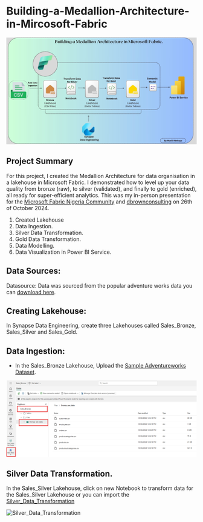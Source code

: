 # Building-a-Medallion-Architecture-in-Mircosoft-Fabric

![Architecture](https://github.com/Musili-Adebayo/Building-a-Medallion-Architecture-in-Mircosoft-Fabric/blob/main/Medallion%20Architecture.jpg)

##  Project Summary
For this project, I created the Medallion Architecture for data organisation in a lakehouse in Microsoft Fabric. I demonstrated how to level up your data quality from bronze (raw), to silver (validated), and finally to gold (enriched), all ready for super-efficient analytics.
This was my in-person presentation for the [Microsoft Fabric Nigeria Community](https://community.fabric.microsoft.com/t5/Microsoft-Fabric-Nigeria/gh-p/MicrosoftFabricNigeria) and [dbrownconsulting](https://www.linkedin.com/posts/dbrownconsulting_analyticsmeetup-dbrownconsulting-microsoftfabric-activity-7255201470994673668-hX6G?utm_source=share&utm_medium=member_desktop) on 26th of October 2024. 

1. Created Lakehouse
2. Data Ingestion. 
3. Silver Data Transformation.
4. Gold Data Transformation.
5. Data Modelling.
6. Data Visualization in Power BI Service.


## Data Sources: 
Datasource: Data was sourced from the popular adventure works data you can [download here](https://github.com/Musili-Adebayo/Building-a-Medallion-Architecture-in-Mircosoft-Fabric/tree/main/Sample_Adventureworks_Dataset).

## Creating Lakehouse: 
In Synapse Data Engineering, create three Lakehouses called Sales_Bronze, Sales_Silver and Sales_Gold.

## Data Ingestion:
+ In the Sales_Bronze Lakehouse, Upload the [Sample Adventureworks Dataset](https://github.com/Musili-Adebayo/Building-a-Medallion-Architecture-in-Mircosoft-Fabric/tree/main/Sample_Adventureworks_Dataset).

![Sales_Bronze](https://github.com/Musili-Adebayo/Building-a-Medallion-Architecture-in-Mircosoft-Fabric/blob/main/Sales_Bronze.png)


 ## Silver Data Transformation.
In the Sales_Silver Lakehouse, click on new Notebook to transform data for the Sales_Silver Lakehouse or you can import the [Silver_Data_Transformation](https://github.com/Musili-Adebayo/Building-a-Medallion-Architecture-in-Mircosoft-Fabric/blob/main/Sales_Silver.png) 

![Silver_Data_Transformation](https://github.com/Musili-Adebayo/Building-a-Medallion-Architecture-in-Mircosoft-Fabric/blob/main/Silver_Data_Transformation.ipynb) 
